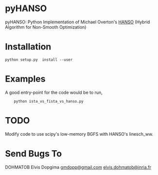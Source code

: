 pyHANSO
=======

pyHANSO: Python Implementation of Michael Overton's [HANSO](http://www.cs.nyu.edu/faculty/overton/software/hanso/index.html) (Hybrid Algorithm for Non-Smooth Optimization)


Installation
============

	python setup.py  install --user

Examples
========
A good entry-point for the code would be to run,

        python ista_vs_fista_vs_hanso.py

TODO
====
Modify code to use scipy's low-memory BGFS with HANSO's linesch_ww.

Send Bugs To
=============
DOHMATOB Elvis Dopgima <gmdopp@gmail.com> <elvis.dohmatob@inria.fr>

